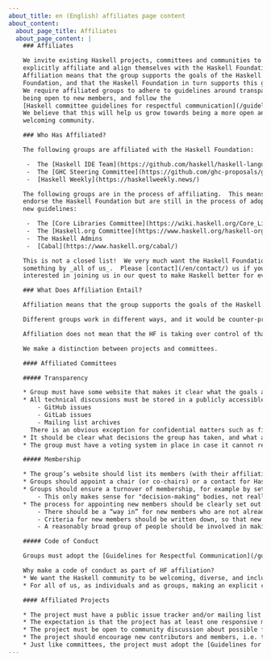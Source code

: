 ```yaml
---
about_title: en (English) affiliates page content
about_content:
  about_page_title: Affiliates
  about_page_content: |
    ### Affiliates

    We invite existing Haskell projects, committees and communities to
    explicitly affiliate and align themselves with the Haskell Foundation.
    Affiliation means that the group supports the goals of the Haskell
    Foundation, and that the Haskell Foundation in turn supports this group.
    We require affiliated groups to adhere to guidelines around transparency,
    being open to new members, and follow the
    [Haskell committee guidelines for respectful communication](/guidelines-for-respectful-communication).
    We believe that this will help us grow towards being a more open and
    welcoming community.

    ### Who Has Affiliated?

    The following groups are affiliated with the Haskell Foundation:

     -  The [Haskell IDE Team](https://github.com/haskell/haskell-language-server)
     -  The [GHC Steering Committee](https://github.com/ghc-proposals/ghc-proposals)
     -  [Haskell Weekly](https://haskellweekly.news/)

    The following groups are in the process of affiliating.  This means they
    endorse the Haskell Foundation but are still in the process of adopting the
    new guidelines:

     -  The [Core Libraries Committee](https://wiki.haskell.org/Core_Libraries_Committee)
     -  The [Haskell.org Committee](https://www.haskell.org/haskell-org-committee)
     -  The Haskell Admins
     -  [Cabal](https://www.haskell.org/cabal/)

    This is not a closed list!  We very much want the Haskell Foundation to be
    something by _all of us_.  Please [contact](/en/contact/) us if you are
    interested in joining us in our quest to make Haskell better for everyone.

    ### What Does Affiliation Entail?

    Affiliation means that the group supports the goals of the Haskell Foundation, and, in return, the Haskell Foundation supports this group.

    Different groups work in different ways, and it would be counter-productive to impose complete uniformity. However, we expect the groups that want to affiliate with the Haskell Foundation to follow a few ground rules, laid out below.

    Affiliation does not mean that the HF is taking over control of that group’s bailiwick. The group’s powers and responsibilities remain unchanged, although it would be reasonable to expect the group to take into account the views of the HF.

    We make a distinction between projects and committees.

    #### Affiliated Committees

    ##### Transparency

    * Group must have some website that makes it clear what the goals and responsibilities of this group are
    * All technical discussions must be stored in a publicly accessible location, for example:
        - GitHub issues
        - GitLab issues
        - Mailing list archives
      There is an obvious exception for confidential matters such as financial and security related information
    * It should be clear what decisions the group has taken, and what are under discussion (if it’s that kind of group).  A good example of this are the GHC Steering Committee proposals, but a simple email to a public list can also suffice.
    * The group must have a voting system in place in case it cannot reach unanimity. Votes must be accompanied by reasoning, and a tie-breaking mechanism should be in place.

    ##### Membership

    * The group’s website should list its members (with their affiliations and terms), and the membership rules.
    * Groups should appoint a chair (or co-chairs) or a contact for Haskell Foundation.
    * Groups should ensure a turnover of membership, for example by setting terms.
        - This only makes sense for "decision-making" bodies, not really for groups that just focus on doing work.
    * The process for appointing new members should be clearly set out:
        - There should be a “way in” for new members who are not already part of the “in crowd”; for example, a regular opportunity to self-nominate.
        - Criteria for new members should be written down, so that new members can address them in writing a self-nomination.
        - A reasonably broad group of people should be involved in making appointment decisions (e.g. not just the chair).  Typically the whole group votes on appointing new members.

    ##### Code of Conduct

    Groups must adopt the [Guidelines for Respectful Communication](/guidelines-for-respectful-communication).  Groups may additionally adopt other guidelines & CoCs that are stronger; as long as they do not conflict with the GRC.

    Why make a code of conduct as part of HF affiliation?
    * We want the Haskell community to be welcoming, diverse, and inclusive.  Having explicit guidelines for respectful communication signals that desire, and makes it more explicit and concrete.
    * For all of us, as individuals and as groups, making an explicit commitment to respectful communication encourages us to review our messages to see if they meet the goals set out in the guidelines, and will give others some specifics to point to if we fail.

    #### Affiliated Projects

    * The project must have a public issue tracker and/or mailing list where discussion about the project takes place
    * The expectation is that the project has at least one responsive maintainer. If this is not the case, it should be clearly signalled that more resources are required.
    * The project must be open to community discussion about possible features and contributions.
    * The project should encourage new contributors and members, i.e. there should be "a way in".
    * Just like committees, the project must adopt the [Guidelines for Respectful Communication](/guidelines-for-respectful-communication) as a code of conduct.
---
```

